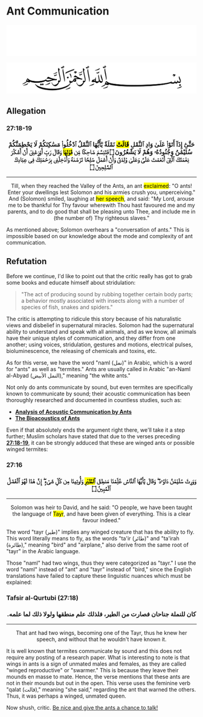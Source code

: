 # Ant Communication
<div class="dark-mode">

![BismillahDark](./Files/SVG/BismillahDark.svg 'In the name of Allah (ﷻ), Most Gracious, Most Merciful. :no-zoom')

</div>
<div class="light-mode">

![BismillahLight](./Files/SVG/BismillahLight.svg 'In the name of Allah (ﷻ), Most Gracious, Most Merciful. :no-zoom')

</div>

## Allegation
<!-- tabs:start -->

### **<strong>27:18-19</strong>**
<h3><p style="text-align:center;">حَتَّىٰٓ إِذَآ أَتَوْا۟ عَلَىٰ وَادِ ٱلنَّمْلِ <mark>قَالَتْ</mark> نَمْلَةٌ يَٰٓأَيُّهَا ٱلنَّمْلُ ٱدْخُلُوا۟ مَسَٰكِنَكُمْ لَا يَحْطِمَنَّكُمْ سُلَيْمَٰنُ وَجُنُودُهُۥ وَهُمْ لَا يَشْعُرُونَ ۝ فَتَبَسَّمَ ضَاحِكًا مِّن <mark>قَوْلِهَا</mark> وَقَالَ رَبِّ أَوْزِعْنِىٓ أَنْ أَشْكُرَ نِعْمَتَكَ ٱلَّتِىٓ أَنْعَمْتَ عَلَىَّ وَعَلَىٰ وَٰلِدَىَّ وَأَنْ أَعْمَلَ صَٰلِحًا تَرْضَىٰهُ وَأَدْخِلْنِى بِرَحْمَتِكَ فِى عِبَادِكَ ٱلصَّٰلِحِينَ ۝</p></h3>

***

<p style="text-align:center;">Till, when they reached the Valley of the Ants, an ant <mark>exclaimed</mark>: "O ants! Enter your dwellings lest Solomon and his armies crush you, unperceiving." And (Solomon) smiled, laughing at <mark>her speech</mark>, and said: "My Lord, arouse me to be thankful for Thy favour wherewith Thou hast favoured me and my parents, and to do good that shall be pleasing unto Thee, and include me in (the number of) Thy righteous slaves."</p>

<!-- tabs:end -->

As mentioned above; Solomon overhears a "conversation of ants." This is impossible based on our knowledge about the mode and complexity of ant communication.

## Refutation
Before we continue, I'd like to point out that the critic really has got to grab some books and educate himself about stridulation:
> "The act of producing sound by rubbing together certain body parts; a behavior mostly associated with insects along with a number of species of fish, snakes and spiders."

The critic is attempting to ridicule this story because of his naturalistic views and disbelief in supernatural miracles. Solomon had the supernatural ability to understand and speak with all animals, and as we know, all animals have their unique styles of communication, and they differ from one another; using voices, stridulation, gestures and motions, electrical pulses, bioluminescence, the releasing of chemicals and toxins, etc.

As for this verse, we have the word "naml (نمل)" in Arabic, which is a word for "ants" as well as "termites." Ants are usually called in Arabic "an-Naml al-Abyad (النمل الأبيض)," meaning "the white ants."

Not only do ants communicate by sound, but even termites are specifically known to communicate by sound; their acoustic communication has been thoroughly researched and documented in countless studies, such as:
* **[Analysis of Acoustic Communication by Ants](<https://www.researchgate.net/publication/12274195_Analysis_of_acoustic_communication_by_ants>)**
* **[The Bioacoustics of Ants](<https://agosto-foundation.org/the-bioacoustics-of-ants>)**

Even if that absolutely ends the argument right there, we'll take it a step further; Muslim scholars have stated that due to the verses preceding **[27:18-19](<https://quranx.com/27.18-19>)**, it can be strongly adduced that these are winged ants or possible winged termites:
<!-- tabs:start -->

### **<strong>27:16</strong>**
<h3><p style="text-align:center;">وَوَرِثَ سُلَيْمَٰنُ دَاوُۥدَ ۖ وَقَالَ يَٰٓأَيُّهَا ٱلنَّاسُ عُلِّمْنَا مَنطِقَ <mark>ٱلطَّيْرِ</mark> وَأُوتِينَا مِن كُلِّ شَىْءٍ ۖ إِنَّ هَٰذَا لَهُوَ ٱلْفَضْلُ ٱلْمُبِينُ ۝</p></h3>

***

<p style="text-align:center;">Solomon was heir to David, and he said: "O people, we have been taught the language of <mark>Tayr</mark>, and have been given of everything. This is a clear favour indeed."</p>

<!-- tabs:end -->

The word "tayr (طير)" implies any winged creature that has the ability to fly. This word literally means to fly, as the words "ta'ir (طائر)" and "ta'irah (طائرة)," meaning "bird" and "airplane," also derive from the same root of "tayr" in the Arabic language.

Those "naml" had two wings, thus they were categorized as "tayr." I use the word "naml" instead of "ant" and "tayr" instead of "bird," since the English translations have failed to capture these linguistic nuances which must be explained:
<!-- tabs:start -->

### **<strong>Tafsir al-Qurtubi (27:18)</strong>**
<h3><p style="text-align:center;">كان للنملة جناحان فصارت من الطير، فلذلك علم منطقها ولولا ذلك لما علمه.‏</p></h3>

***

<p style="text-align:center;">That ant had two wings, becoming one of the Tayr, thus he knew her speech, and without that he wouldn't have known it.</p>

<!-- tabs:end -->

It is well known that termites communicate by sound and this does not require any posting of a research paper. What is interesting to note is that wings in ants is a sign of unmated males and females, as they are called "winged reproductive" or "swarmer." This is because they leave their mounds en masse to mate. Hence, the verse mentions that these ants are not in their mounds but out in the open. This verse uses the feminine verb "qalat (قالت)," meaning "she said," regarding the ant that warned the others. Thus, it was perhaps a winged, unmated queen.

Now shush, critic. [Be nice and give the ants a chance to talk!](<https://www.science.org/content/article/shhh-ants-are-talking>)